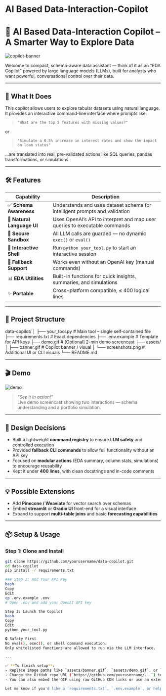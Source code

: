 # AI Based Data-Interaction-Copilot

# 🤖 AI Based Data-Interaction Copilot – A Smarter Way to Explore Data

![copilot-banner](assets/banner.gif) <!-- Replace with actual image path -->

Welcome to compact, schema-aware data assistant — think of it as an "EDA Copilot" powered by large language models (LLMs), built for analysts who want powerful, conversational control over their data.

---

## 🚀 What It Does

This copilot allows users to explore tabular datasets using natural language. It provides an interactive command-line interface where prompts like:

> `"What are the top 5 features with missing values?"`

or

> `"Simulate a 0.5% increase in interest rates and show the impact on loan status"`  

...are translated into real, pre-validated actions like SQL queries, pandas transformations, or simulations.

---

## 🛠 Features

| Capability                  | Description                                                                 |
|----------------------------|-----------------------------------------------------------------------------|
| ✅ **Schema Awareness**     | Understands and uses dataset schema for intelligent prompts and validation |
| 💬 **Natural Language UI**  | Uses OpenAI’s API to interpret and map user queries to executable commands |
| 🧪 **Secure Sandbox**       | All LLM calls are guarded — no dynamic `exec()` or `eval()`                |
| 🔄 **Interactive Shell**    | Run `python your_tool.py` to start an interactive session                  |
| 🧩 **Fallback Support**     | Works even without an OpenAI key (manual commands)                         |
| 📊 **EDA Utilities**        | Built-in functions for quick insights, summaries, and simulations          |
| ✨ **Portable**             | Cross-platform compatible, ≤ 400 logical lines                             |

---

## 📂 Project Structure

data-copilot/
│
├── your_tool.py # Main tool – single self-contained file
├── requirements.txt # Exact dependencies
├── .env.example # Template for API keys
├── demo.gif # [Optional] 2-min demo screencast
├── assets/
│ ├── banner.gif # Copilot banner / visual
│ └── screenshots.png # Additional UI or CLI visuals
└── README.md


---

## 🎬 Demo

![demo](assets/demo.gif) <!-- Replace with your actual demo image or screencast -->

> _"See it in action!"_  
Live demo screencast showing two interactions — schema understanding and a portfolio simulation.

---

## 🧠 Design Decisions

- Built a lightweight **command registry** to ensure **LLM safety** and controlled execution
- Provided **fallback CLI commands** to allow full functionality without an API key
- Focused on **modular actions** (EDA summary, column stats, simulations) to encourage reusability
- Kept it under **400 lines**, with clean docstrings and in-code comments

---

## 💡 Possible Extensions

- Add **Pinecone / Weaviate** for vector search over schemas
- Embed **streamlit** or **Gradio UI** front-end for a visual interface
- Expand to support **multi-table joins** and basic **forecasting capabilities**

---

## 📦 Setup & Usage

### Step 1: Clone and Install

```bash
git clone https://github.com/yourusername/data-copilot.git
cd data-copilot
pip install -r requirements.txt

### Step 2: Add Your API Key
bash
Copy
Edit
cp .env.example .env
# Open .env and add your OpenAI API key

Step 3: Launch the Copilot
bash
Copy
Edit
python your_tool.py

🔒 Safety First
No eval(), exec(), or shell command execution.
Only whitelisted functions are allowed to run via the LLM interface.

---

✅ **To finish setup**:
- Replace image paths like `assets/banner.gif`, `assets/demo.gif`, or `assets/screenshots.png` with your actual files.
- Change the GitHub repo URL (`https://github.com/yourusername/...`) to your own.
- You can also embed the GIF using raw GitHub CDN links or use an external host like Imgur if preferred.

Let me know if you'd like a `requirements.txt`, `.env.example`, or help writing unit tests next!
